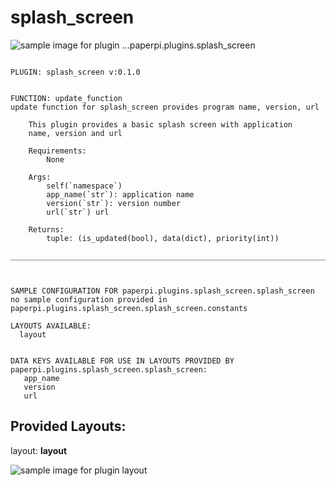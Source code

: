 # splash_screen
![sample image for plugin ...paperpi.plugins.splash_screen](./splash_screen.layout-sample.png) 

```
 
PLUGIN: splash_screen v:0.1.0

 
FUNCTION: update_function
update function for splash_screen provides program name, version, url
    
    This plugin provides a basic splash screen with application 
    name, version and url
    
    Requirements:
        None
        
    Args:
        self(`namespace`)
        app_name(`str`): application name
        version(`str`): version number
        url(`str`) url
        
    Returns:
        tuple: (is_updated(bool), data(dict), priority(int))        
    
___________________________________________________________________________
 
 

SAMPLE CONFIGURATION FOR paperpi.plugins.splash_screen.splash_screen
no sample configuration provided in paperpi.plugins.splash_screen.splash_screen.constants
 
LAYOUTS AVAILABLE:
  layout
 

DATA KEYS AVAILABLE FOR USE IN LAYOUTS PROVIDED BY paperpi.plugins.splash_screen.splash_screen:
   app_name
   version
   url
```

## Provided Layouts:

layout: **layout**

![sample image for plugin layout](./splash_screen.layout-sample.png) 


